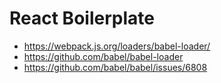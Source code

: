 # React Boilerplate

* https://webpack.js.org/loaders/babel-loader/
* https://github.com/babel/babel-loader
* https://github.com/babel/babel/issues/6808